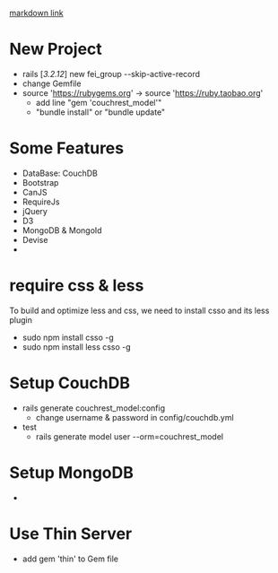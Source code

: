 [markdown link](https://guides.github.com/features/mastering-markdown/)

# New Project

  - rails [_3.2.12_] new fei_group --skip-active-record
  - change Gemfile
  - source 'https://rubygems.org' -> source 'https://ruby.taobao.org'
      - add line "gem 'couchrest_model'"
      - "bundle install" or "bundle update"
      
# Some Features

  - DataBase: CouchDB
  - Bootstrap
  - CanJS
  - RequireJs
  - jQuery
  - D3
  - MongoDB & MongoId
  - Devise
  - 
  
# require css & less

 To build and optimize less and css, we need to install csso and its less plugin
 
  - sudo npm install csso -g
  - sudo npm install less csso -g
  
  
# Setup CouchDB 

  - rails generate couchrest_model:config
      - change username & password in config/couchdb.yml
  - test
      - rails generate model user --orm=couchrest_model
      
# Setup MongoDB
  - 
  
# Use Thin Server

  - add gem 'thin' to Gem file
  
  
  
  
  